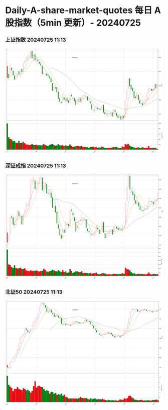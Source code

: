 
# Daily-A-share-market-quotes 每日 A 股指数（5min 更新）- 20240725

### 上证指数 20240725 11:13
![](./fig/2024/7/20240725-sh000001.png)

### 深证成指 20240725 11:13
![](./fig/2024/7/20240725-sz399001.png)

### 北证50 20240725 11:13
![](./fig/2024/7/20240725-bj899050.png)
